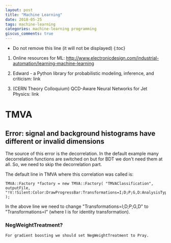 ```yaml
---
layout: post
title: "Machine Learning"
date: 2018-05-25
tags: machine-learning
categories: machine-learning programming
giscus_comments: true
---
```


- Do not remove this line (it will not be displayed)
  {:toc}

1. Online resources for ML: http://www.electronicdesign.com/industrial-automation/learning-machine-learning

2. Edward - a Python library for probabilistic modeling, inference, and criticism: link

3. (CERN Theory Colloquium) QCD-Aware Neural Networks for Jet Physics: link

# TMVA

## Error: signal and background histograms have different or invalid dimensions

The source of this error is the decorrelation. In the default example many decorrelation functions are switched on but for BDT we don't need them at all. So, we need to skip the decorrelation part.

The default line in TMVA where this correlation was called is:

```
TMVA::Factory *factory = new TMVA::Factory( "TMVAClassification", outputFile, "!V:!Silent:Color:DrawProgressBar:Transformations=I;D;P;G,D:AnalysisType=Classification" );
```

In the above line we need to change "Transformations=I;D;P;G,D" to "Transformations=I" (where I is for identity transformation).

### NegWeightTreatment?

```
For gradient boosting we should set NegWeightTreatment to Pray.
```
